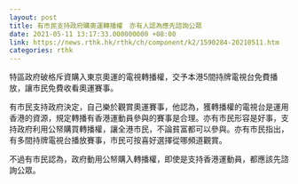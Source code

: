 ```yaml
---
layout: post
title: 有市民支持政府購奧運轉播權　亦有人認為應先諮詢公眾
date: 2021-05-11 13:17:33.000000000 +08:00
link: https://news.rthk.hk/rthk/ch/component/k2/1590284-20210511.htm
categories: rthk
---
```


特區政府破格斥資購入東京奧運的電視轉播權，交予本港5間持牌電視台免費播放，讓市民免費收看奧運賽事。

有市民支持政府決定，自己樂於觀賞奧運賽事，他認為，獲轉播權的電視台是運用香港的資源，規定轉播有香港運動員參與的賽事是合理。亦有市民形容是好事，支持政府利用公帑購買轉播權，讓全港市民，不論貧富都可以參與。亦有市民指出，有多間持牌電視台播放賽事，市民可按喜好選擇從哪頻道觀賞。　

不過有市民認為，政府動用公帑購入轉播權，即使是支持香港運動員，都應該先諮詢公眾。
